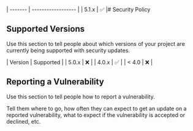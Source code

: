 
| ------- | ------------------ |
| 5.1.x   | :white_check_mark: |# Security Policy

## Supported Versions

Use this section to tell people about which versions of your project are
currently being supported with security updates.

| Version | Supported          |
| 5.0.x   | :x:                |
| 4.0.x   | :white_check_mark: |
| < 4.0   | :x:                |

## Reporting a Vulnerability

Use this section to tell people how to report a vulnerability.

Tell them where to go, how often they can expect to get an update on a
reported vulnerability, what to expect if the vulnerability is accepted or
declined, etc.
